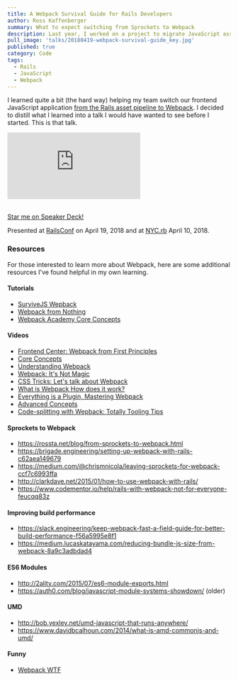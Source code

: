 ```yaml
---
title: A Webpack Survival Guide for Rails Developers
author: Ross Kaffenberger
summary: What to expect switching from Sprockets to Webpack
description: Last year, I worked on a project to migrate JavaScript asset bundling over from the Rails asset pipeline over to Webpack alongside the Webpacker gem. This talk captures some of the mistakes we made, how we fixed them, and highlights general lessons to help Rails developers understand how Webpack works and how it differs from its predecessor.
pull_image: 'talks/20180419-webpack-survival-guide_key.jpg'
published: true
category: Code
tags:
  - Rails
  - JavaScript
  - Webpack
---
```


I learned quite a bit (the hard way) helping my team switch our frontend JavaScript application [from the Rails asset pipeline to Webpack](/blog/from-sprockets-to-webpack.html). I decided to distill what I learned into a talk I would have wanted to see before I started. This is that talk.

<div class="video-container">
  <iframe src="https://www.youtube.com/embed/fKOq5_2qj54" frameborder="0" allowfullscreen></iframe>
</div>

<br />

<script async class="speakerdeck-embed" data-id="5037cb0f063b425989d5287327d274e7" data-ratio="1.77777777777778" src="//speakerdeck.com/assets/embed.js"></script>

[Star me on Speaker Deck!](https://speakerdeck.com/rossta/a-webpack-survival-guide-for-rails-developers)

Presented at [RailsConf](https://railsconf.com/program/sessions#session-549) on April 19, 2018 and at [NYC.rb](https://www.meetup.com/NYC-rb/events/ztpmfpyxgbnb/) April 10, 2018.

### Resources
For those interested to learn more about Webpack, here are some additional resources I've found helpful in my own learning.

#### Tutorials
* [SurviveJS Wepback](https://survivejs.com/webpack)
* [Webpack from Nothing](https://what-problem-does-it-solve.com/webpack)
* [Webpack Academy Core Concepts](https://webpack.academy/courses/104961)

#### Videos
* [Frontend Center: Webpack from First Principles](https://www.youtube.com/watch?v=WQue1AN93YU)
* [Core Concepts](https://www.youtube.com/watch?v=AZPYL30ozCY)
* [Understanding Webpack](https://www.youtube.com/watch?v=bm7RlNEcQM0)
* [Webpack: It's Not Magic](https://www.youtube.com/watch?v=U_G7j-DnQCE)
* [CSS Tricks: Let's talk about Webpack](https://css-tricks.com/video-screencasts/lets-talk-webpack/)
* [What is Webpack How does it work?](https://www.youtube.com/watch?v=GU-2T7k9NfI)
* [Everything is a Plugin, Mastering Webpack](https://www.youtube.com/watch?v=4tQiJaFzuJ8)
* [Advanced Concepts](https://www.youtube.com/watch?v=MzVFrIAwwS8)
* [Code-splitting with Wepback: Totally Tooling Tips](https://www.youtube.com/watch?v=QH94CXVv3UE)

#### Sprockets to Webpack
* https://rossta.net/blog/from-sprockets-to-webpack.html
* https://brigade.engineering/setting-up-webpack-with-rails-c62aea149679
* https://medium.com/@chrismnicola/leaving-sprockets-for-webpack-ccf7c6993ffa
* http://clarkdave.net/2015/01/how-to-use-webpack-with-rails/
* https://www.codementor.io/help/rails-with-webpack-not-for-everyone-feucqq83z

#### Improving build performance
* https://slack.engineering/keep-webpack-fast-a-field-guide-for-better-build-performance-f56a5995e8f1
* https://medium.lucaskatayama.com/reducing-bundle-js-size-from-webpack-8a9c3adbdad4

#### ES6 Modules
* http://2ality.com/2015/07/es6-module-exports.html
* https://auth0.com/blog/javascript-module-systems-showdown/ (older)

#### UMD
* http://bob.yexley.net/umd-javascript-that-runs-anywhere/
* https://www.davidbcalhoun.com/2014/what-is-amd-commonjs-and-umd/

#### Funny
* [Webpack WTF](https://webpack.wtf)
